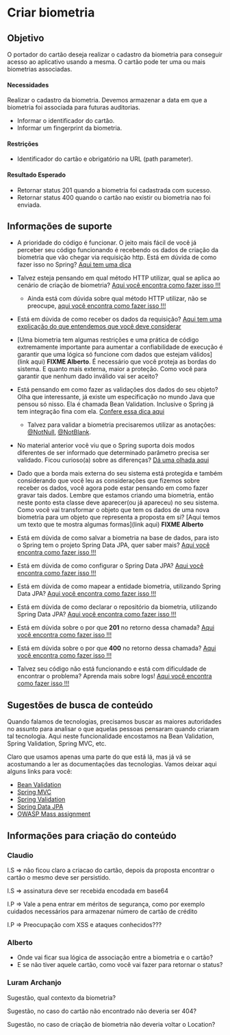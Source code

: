 # Criar biometria

## Objetivo

O portador do cartão deseja realizar o cadastro da biometria para conseguir acesso ao aplicativo usando a mesma. 
O cartão pode ter uma ou mais biometrias associadas.

#### Necessidades

Realizar o cadastro da biometria. Devemos armazenar a data em que a biometria foi associada para futuras auditorias.

- Informar o identificador do cartão.
- Informar um fingerprint da biometria.

#### Restrições

- Identificador do cartão e obrigatório na URL (path parameter).

#### Resultado Esperado

- Retornar status 201 quando a biometria foi cadastrada com sucesso.
- Retornar status 400 quando o cartão nao existir ou biometria nao foi enviada.

## Informações de suporte

* A prioridade do código é funcionar. O jeito mais fácil de você já perceber seu código funcionando é recebendo os dados de criação da biometria que vão chegar via requisição http. Está em dúvida de como fazer isso no Spring? [Aqui tem uma dica](https://spring.io/guides/gs/rest-service/)

* Talvez esteja pensando em qual método HTTP utilizar, qual se aplica ao cenário de criação de biometria? [Aqui você encontra como fazer isso !!!](../informacao_suporte/rest-methods.md)

  * Ainda está com dúvida sobre qual método HTTP utilizar, não se preocupe, [aqui você encontra como fazer isso !!!](../informacao_suporte/rest-post.md)

* Está em dúvida de como receber os dados da requisição? [Aqui tem uma explicação do que entendemos que você deve considerar](../informacao_suporte/recebe-dados-requisicao.md)

* [Uma biometria tem algumas restrições e uma prática de código extremamente importante para aumentar a confiabilidade de execução é garantir que uma lógica só funcione com dados que estejam válidos](link aqui) **FIXME Alberto**. É necessário que você proteja as bordas do sistema. E quanto mais externa, maior a proteção. Como você para garantir que nenhum dado inválido vai ser aceito?

* Está pensando em como fazer as validações dos dados do seu objeto? Olha que interessante, já existe um especificação no mundo Java que pensou só nisso. Ela é chamada Bean Validation. Inclusive o Spring já tem integração fina com ela. [Confere essa dica aqui](../informacao_suporte/bean-validation.md)

	* Talvez para validar a biometria precisaremos utilizar as anotações: [@NotNull](https://javaee.github.io/javaee-spec/javadocs/javax/validation/constraints/NotNull.html), [@NotBlank](https://javaee.github.io/javaee-spec/javadocs/javax/validation/constraints/NotBlank.html). 

* No material anterior você viu que o Spring suporta dois modos diferentes de ser informado que determinado parâmetro precisa ser validado. Ficou curioso(a) sobre as diferenças? [Dá uma olhada aqui](../informacao_suporte/bean-validation-valid-vs-validated.md)

* Dado que a borda mais externa do seu sistema está protegida e também considerando que você leu as considerações que fizemos sobre receber os dados, você agora pode estar pensando em como fazer gravar tais dados. Lembre que estamos criando uma biometria, então neste ponto esta classe deve aparecer(ou já apareceu) no seu sistema. Como você vai transformar o objeto que tem os dados de uma nova biometria para um objeto que representa a proposta em si? [Aqui temos um texto que te mostra algumas formas](link aqui) **FIXME Alberto**

* Está em dúvida de como salvar a biometria na base de dados, para isto o Spring tem o projeto Spring Data JPA, quer saber mais? [Aqui você encontra como fazer isso !!!](../informacao_suporte/spring-data.md)

* Está em dúvida de como configurar o Spring Data JPA? [Aqui você encontra como fazer isso !!!](../informacao_suporte/spring-data-configuration.md)

* Está em dúvida de como mapear a entidade biometria, utilizando Spring Data JPA? [Aqui você encontra como fazer isso !!!](../informacao_suporte/spring-data-entity.md)

* Está em dúvida de como declarar o repositório da biometria, utilizando Spring Data JPA? [Aqui você encontra como fazer isso !!!](../informacao_suporte/spring-data-repository.md)

* Está em dúvida sobre o por que **201** no retorno dessa chamada? [Aqui você encontra como fazer isso !!!](../informacao_suporte/rest-201.md)

* Está em dúvida sobre o por que **400** no retorno dessa chamada? [Aqui você encontra como fazer isso !!!](../informacao_suporte/rest-400.md)

* Talvez seu código não está funcionando e está com dificuldade de encontrar o problema? Aprenda mais sobre logs! [Aqui você encontra como fazer isso !!!](../informacao_suporte/spring-logging.md)

## Sugestões de busca de conteúdo

Quando falamos de tecnologias, precisamos buscar as maiores autoridades no assunto para analisar o que aquelas pessoas 
pensaram quando criaram tal tecnologia. Aqui neste funcionalidade encostamos na Bean Validation, Spring Validation, Spring MVC, etc. 

Claro que usamos apenas uma parte do que está lá, mas já vá se acostumando a ler as documentações das tecnologias. 
Vamos deixar aqui alguns links para você:

* [Bean Validation](https://beanvalidation.org/)
* [Spring MVC](https://docs.spring.io/spring/docs/current/spring-framework-reference/web.html)
* [Spring Validation](https://docs.spring.io/spring/docs/current/spring-framework-reference/core.html#validation)
* [Spring Data JPA](https://spring.io/projects/spring-data-jpa)
* [OWASP Mass assignment](https://en.wikipedia.org/wiki/Mass_assignment_vulnerability)

## Informações para criação do conteúdo

### Claudio

I.S => não ficou claro a criacao do cartão, depois da proposta encontrar o cartão o mesmo deve ser persistido.

I.S => assinatura deve ser recebida encodada em base64

I.P => Vale a pena entrar em méritos de segurança, como por exemplo cuidados necessários para armazenar número de cartão de crédito

I.P => Preocupação com XSS e ataques conhecidos???

### Alberto

* Onde vai ficar sua lógica de associação entre a biometria e o cartão?
* E se não tiver aquele cartão, como você vai fazer para retornar o status?

### Luram Archanjo

Sugestão, qual contexto da biometria?

Sugestão, no caso do cartão não encontrado não deveria ser 404?

Sugestão, no caso de criação de biometria não deveria voltar o Location?
